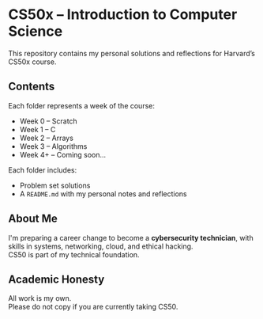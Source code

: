 # CS50x – Introduction to Computer Science

This repository contains my personal solutions and reflections for Harvard’s CS50x course.

## Contents

Each folder represents a week of the course:

- Week 0 – Scratch
- Week 1 – C
- Week 2 – Arrays
- Week 3 – Algorithms
- Week 4+ – Coming soon...

Each folder includes:

- Problem set solutions
- A `README.md` with my personal notes and reflections

## About Me

I'm preparing a career change to become a **cybersecurity technician**, with skills in systems, networking, cloud, and ethical hacking.  
CS50 is part of my technical foundation.

## Academic Honesty

All work is my own.  
Please do not copy if you are currently taking CS50.